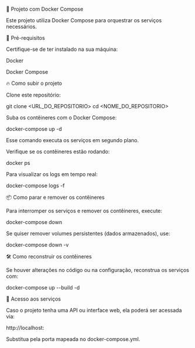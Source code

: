 🚀 Projeto com Docker Compose

Este projeto utiliza Docker Compose para orquestrar os serviços necessários.

📌 Pré-requisitos

Certifique-se de ter instalado na sua máquina:

Docker

Docker Compose

🔥 Como subir o projeto

Clone este repositório:

git clone <URL_DO_REPOSITORIO>
cd <NOME_DO_REPOSITORIO>

Suba os contêineres com o Docker Compose:

docker-compose up -d

Esse comando executa os serviços em segundo plano.

Verifique se os contêineres estão rodando:

docker ps

Para visualizar os logs em tempo real:

docker-compose logs -f

📦 Como parar e remover os contêineres

Para interromper os serviços e remover os contêineres, execute:

docker-compose down

Se quiser remover volumes persistentes (dados armazenados), use:

docker-compose down -v

🛠️ Como reconstruir os contêineres

Se houver alterações no código ou na configuração, reconstrua os serviços com:

docker-compose up --build -d

🚀 Acesso aos serviços

Caso o projeto tenha uma API ou interface web, ela poderá ser acessada via:

http://localhost:<PORTA>

Substitua <PORTA> pela porta mapeada no docker-compose.yml.

